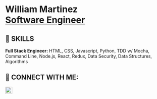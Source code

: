 <h1>William Martinez <br/><a href="https://github.com/nanosight">Software Engineer</a>
  
<h2> 🌱 SKILLS </h2>
  <p><strong>Full Stack Engineer: </strong>HTML, CSS, Javascript, Python, TDD w/ Mocha</strong>, Command Line, Node.js, React, Redux, Data Security, Data Structures, Algorithms</p>
<h2> 🤳 CONNECT WITH ME:</h2>

[<img align="left" alt="Will | LinkedIn" width="22px" src="https://cdn.jsdelivr.net/npm/simple-icons@v3/icons/linkedin.svg" />][linkedin]

[linkedin]: https://www.linkedin.com/in/williammartinez11/

<!--
Here are some ideas to get you started:

- 🔭 I’m currently working on ...
- 🌱 I’m currently learning ...
- 👯 I’m looking to collaborate on ...
- 🤔 I’m looking for help with ...
- 💬 Ask me about ...
- 📫 How to reach me: ...
- 😄 Pronouns: ...
- ⚡ Fun fact: ...
-->
